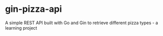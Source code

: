 # gin-pizza-api
A simple REST API built with Go and Gin to retrieve different pizza types - a learning project
